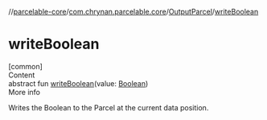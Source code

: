 //[parcelable-core](../../index.md)/[com.chrynan.parcelable.core](../index.md)/[OutputParcel](index.md)/[writeBoolean](write-boolean.md)



# writeBoolean  
[common]  
Content  
abstract fun [writeBoolean](write-boolean.md)(value: [Boolean](https://kotlinlang.org/api/latest/jvm/stdlib/kotlin/-boolean/index.html))  
More info  


Writes the Boolean to the Parcel at the current data position.

  



